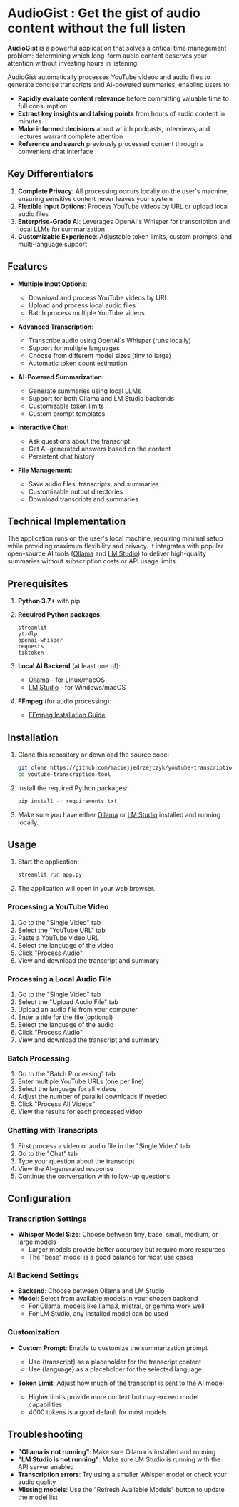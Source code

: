 
# AudioGist : Get the gist of audio content without the full listen

**AudioGist** is a powerful application that solves a critical time management problem: determining which long-form audio content deserves your attention without investing hours in listening.

AudioGist automatically processes YouTube videos and audio files to generate concise transcripts and AI-powered summaries, enabling users to:

- **Rapidly evaluate content relevance** before committing valuable time to full consumption
- **Extract key insights and talking points** from hours of audio content in minutes
- **Make informed decisions** about which podcasts, interviews, and lectures warrant complete attention
- **Reference and search** previously processed content through a convenient chat interface

## Key Differentiators

1. **Complete Privacy**: All processing occurs locally on the user's machine, ensuring sensitive content never leaves your system
2. **Flexible Input Options**: Process YouTube videos by URL or upload local audio files
3. **Enterprise-Grade AI**: Leverages OpenAI's Whisper for transcription and local LLMs for summarization
4. **Customizable Experience**: Adjustable token limits, custom prompts, and multi-language support

## Features

- **Multiple Input Options**:
  - Download and process YouTube videos by URL
  - Upload and process local audio files
  - Batch process multiple YouTube videos

- **Advanced Transcription**:
  - Transcribe audio using OpenAI's Whisper (runs locally)
  - Support for multiple languages
  - Choose from different model sizes (tiny to large)
  - Automatic token count estimation

- **AI-Powered Summarization**:
  - Generate summaries using local LLMs
  - Support for both Ollama and LM Studio backends
  - Customizable token limits
  - Custom prompt templates

- **Interactive Chat**:
  - Ask questions about the transcript
  - Get AI-generated answers based on the content
  - Persistent chat history

- **File Management**:
  - Save audio files, transcripts, and summaries
  - Customizable output directories
  - Download transcripts and summaries

## Technical Implementation

The application runs on the user's local machine, requiring minimal setup while providing maximum flexibility and privacy. It integrates with popular open-source AI tools ([Ollama](https://ollama.ai/) and [LM Studio](https://lmstudio.ai/)) to deliver high-quality summaries without subscription costs or API usage limits.

## Prerequisites

1. **Python 3.7+** with pip

2. **Required Python packages**:
   ```
   streamlit
   yt-dlp
   openai-whisper
   requests
   tiktoken
   ```

3. **Local AI Backend** (at least one of):
   - [Ollama](https://ollama.ai/) - for Linux/macOS
   - [LM Studio](https://lmstudio.ai/) - for Windows/macOS

4. **FFmpeg** (for audio processing):
   - [FFmpeg Installation Guide](https://ffmpeg.org/download.html)

## Installation

1. Clone this repository or download the source code:
   ```bash
   git clone https://github.com/maciejjedrzejczyk/youtube-transcription-tool.git
   cd youtube-transcription-tool
   ```

2. Install the required Python packages:
   ```bash
   pip install -r requirements.txt
   ```

3. Make sure you have either [Ollama](https://ollama.ai/) or [LM Studio](https://lmstudio.ai/) installed and running locally.

## Usage

1. Start the application:
   ```bash
   streamlit run app.py
   ```

2. The application will open in your web browser.

### Processing a YouTube Video

1. Go to the "Single Video" tab
2. Select the "YouTube URL" tab
3. Paste a YouTube video URL
4. Select the language of the video
5. Click "Process Audio"
6. View and download the transcript and summary

### Processing a Local Audio File

1. Go to the "Single Video" tab
2. Select the "Upload Audio File" tab
3. Upload an audio file from your computer
4. Enter a title for the file (optional)
5. Select the language of the audio
6. Click "Process Audio"
7. View and download the transcript and summary

### Batch Processing

1. Go to the "Batch Processing" tab
2. Enter multiple YouTube URLs (one per line)
3. Select the language for all videos
4. Adjust the number of parallel downloads if needed
5. Click "Process All Videos"
6. View the results for each processed video

### Chatting with Transcripts

1. First process a video or audio file in the "Single Video" tab
2. Go to the "Chat" tab
3. Type your question about the transcript
4. View the AI-generated response
5. Continue the conversation with follow-up questions

## Configuration

### Transcription Settings

- **Whisper Model Size**: Choose between tiny, base, small, medium, or large models
  - Larger models provide better accuracy but require more resources
  - The "base" model is a good balance for most use cases

### AI Backend Settings

- **Backend**: Choose between Ollama and LM Studio
- **Model**: Select from available models in your chosen backend
  - For Ollama, models like llama3, mistral, or gemma work well
  - For LM Studio, any installed model can be used

### Customization

- **Custom Prompt**: Enable to customize the summarization prompt
  - Use {transcript} as a placeholder for the transcript content
  - Use {language} as a placeholder for the selected language

- **Token Limit**: Adjust how much of the transcript is sent to the AI model
  - Higher limits provide more context but may exceed model capabilities
  - 4000 tokens is a good default for most models

## Troubleshooting

- **"Ollama is not running"**: Make sure Ollama is installed and running
- **"LM Studio is not running"**: Make sure LM Studio is running with the API server enabled
- **Transcription errors**: Try using a smaller Whisper model or check your audio quality
- **Missing models**: Use the "Refresh Available Models" button to update the model list